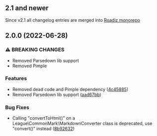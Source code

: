 ## 2.1 and newer

Since v2.1 all changelog entries are merged into [Roadiz monorepo](https://github.com/roadiz/core-bundle-dev-app/blob/main/CHANGELOG.md)

## 2.0.0 (2022-06-28)

### ⚠ BREAKING CHANGES

* Removed Parsedown lib support
* Removed Pimple

### Features

* Removed dead code and Pimple dependency ([4c45885](https://github.com/roadiz/markdown/commit/4c458852f7ebdf03a199c799ae438176385bdc02))
* Removed Parsedown lib support ([aad67bb](https://github.com/roadiz/markdown/commit/aad67bb94a0053a1b520b40a879d4b71457cb325))

### Bug Fixes

* Calling "convertToHtml()" on a League\CommonMark\MarkdownConverter class is deprecated, use "convert()" instead ([8b92632](https://github.com/roadiz/markdown/commit/8b9263292e41ddc303444583440a3702eb464f4c))
